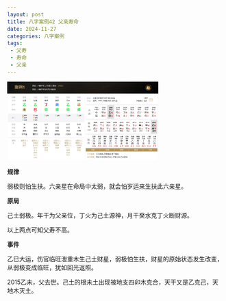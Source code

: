 ```yaml
---
layout: post
title: 八字案例42 父亲寿命
date: 2024-11-27
categories: 八字案例
tags: 
 - 父寿
 - 寿命
 - 父亲
---
```


<img src="/images/bazi-example/bazi-example-42.PNG" width="70%">

**规律**

弱极则怕生扶。六亲星在命局中太弱，就会怕岁运来生扶此六亲星。

**原局**

己土弱极。年干为父亲位，丁火为己土源神，月干癸水克丁火断财源。

以上两点可知父寿不高。

**事件**

乙巳大运，伤官临旺泄重木生己土财星，弱极怕生扶，财星的原始状态发生改变，从弱极变成临旺，犹如回光返照。

2015乙未，父去世。己土的根未土出现被地支四卯木克合，天干又是乙克己，天地木灭土。
